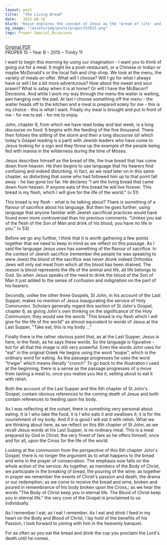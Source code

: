 ```yaml
---
layout: post
title:  "The Living Bread"
date:   2015-08-16
blurb: "Kevin explores the concept of Jesus as the 'bread of life' and the personal nature of spiritual nourishment. Using the metaphor of choosing a meal, he discusses the significance of the Holy Communion and the act of eating as a personal and intimate act of faith. The sermon reflects on the figurative language used by Jesus and the deeper meaning of the communion as a remembrance of Christ's sacrifice."
og_image: "/assets/img/posts/proper152015.png"
tags: Proper Special_Occasions
---
```

[Original PDF](/assets/pdf/proper152015.pdf)    
PROPER 15 – Year B – 2015 – Trinity 11

I want to begin this morning by using our imagination - I want you to think of going out for a meal. It might be a posh restaurant, or a Chinese or Indian or maybe McDonald's or the local fish and chip shop. We look at the menu, the variety of meals on offer. What will I choose? Will I go for what I always have or will I be a bit more adventurous? How about the sweet and sour prawn? What is satay when it is at home? Or will I have the McBacon? Decisions. And while I work my way through the menu the waiter is waiting, pen hanging over the pad. At last I choose something off the menu - the waiter heads off to the kitchen and a meal is prepared solely for me - this is my choice - this is what I want. Finally my meal is brought and put in front of me - for me to eat - for me to enjoy.

John, chapter 6, from which we have read today and last week, is a long discourse on food. It begins with the feeding of the five thousand. There then follows the stilling of the storm and then a long discourse (of which today's Gospel reading is a part) with Jewish leaders who have come to Jesus looking for a sign and they throw up the example of the people being fed with manna in the wilderness during the time of Moses.

Jesus describes himself as the bread of life, the true bread that has come down from heaven. He then begins to use language that his hearers find confusing and indeed disturbing. In fact, as we read later on in this same chapter, so disturbing that some who had followed him up to that point fall away - he has gone too far. He declares "I am the living bread that came down from heaven. If anyone eats of this bread he will live forever. This bread is my flesh, which I will give for the life of the world." (v 51)

This bread is my flesh - what is he talking about? There is something of a flavour of sacrifice about his language. But then he goes further, using language that anyone familiar with Jewish sacrificial practices would have found even more controversial than his previous comments. "Unless you eat of the flesh of the Son of Man and drink of his blood, you have no life in you." (v 53)

Before we go any further, I think that it is worth gathering a few points together that we need to keep in mind as we reflect on this passage. As I said the language Jesus uses has something of the flavour of sacrifice. In the context of Jewish sacrifice (remember the people he was speaking to were Jews) the blood of the sacrifice was never drunk indeed Orthodox Jews will only eat meat from which all the blood has been drained. The reason is blood represents the life of the animal and life, all life belongs to God. So when Jesus speaks of the need to drink the blood of the Son of Man it just added to the sense of confusion and indignation on the part of his hearers.

Secondly, unlike the other three Gospels, St John, in his account of the Last Supper, makes no mention of Jesus inaugurating the service of Holy Communion. Scholars generally regard this section of St John's Gospel, chapter 6, as giving John's own thinking on the significance of the Holy Communion; they would see the words "This bread is my flesh which I will give for the life of the world" as almost equivalent to words of Jesus at the Last Supper, "Take eat, this is my body ..."

Finally there is the rather obvious point that, as at the Last Supper, Jesus is here, in the flesh, as he says these words. So the language is figurative - but for all that the image is still very powerful. Even the words John uses for "eat" in the original Greek He begins using the word "esqiw", which is the ordinary word for eating. As the passage progresses he uses the word "trwgw" which means literally "crunch" To go back to the illustration I used at the beginning, there is a sense as the passage progresses of a move from tasting a meal to, once you realise you like it, setting about to eat it with relish.

Both the account of the Last Supper and this 6th chapter of St John's Gospel, contain obvious references to the coming death of Jesus and both contain references to feeding upon his body.

As I was reflecting at the outset, there is something very personal about eating. It is I who take the food, it is I who eats it and swallows it; it is for the nourishment of my body. And if it is good I will eat it with relish. What we are thinking about here, as we reflect on this 6th chapter of St John, as we recall Jesus words at his Last Supper, is no ordinary meal. This is a meal prepared by God in Christ; the very finest of fare as he offers himself, once and for all, upon the Cross for the life of the world.

Looking at the communion from the perspective of this 6th chapter John's Gospel, there is no longer the argument as to what happens to the bread and wine in the prayer of consecration. The emphasis now falls on the whole action of the service. As together, as members of the Body of Christ, we participate in the breaking of bread, the pouring of the wine; as together in prayer we remember the events of Christ's passion and death, the drama or our redemption; as we come to receive the bread and wine, broken and poured in remembrance of his body broken upon the Cross,; as we hear the words "The Body of Christ keep you in eternal life. The Blood of Christ keep you in eternal life." the very core of the Gospel is proclaimed to us individually.

As I remember I eat; as I eat I remember. As I eat and drink I feed in my heart on the Body and Blood of Christ, I lay hold of the benefits of his Passion, I look forward to joining with him in the heavenly banquet.

For as often as you eat the bread and drink the cup you proclaim the Lord's death until he comes.
